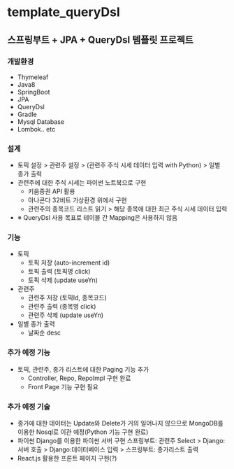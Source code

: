 # template_queryDsl

## 스프링부트 + JPA + QueryDsl 템플릿 프로젝트


### 개발환경
- Thymeleaf
- Java8
- SpringBoot
- JPA
- QueryDsl
- Gradle
- Mysql Database
- Lombok.. etc

### 설계
- 토픽 설정 > 관련주 설정 > (관련주 주식 시세 데이터 입력 with Python) > 일별 종가 출력
- 관련주에 대한 주식 시세는 파이썬 노트북으로 구현
  - 키움증권 API 활용
  - 아나콘다 32비트 가상환경 위에서 구현
  - 관련주의 종목코드 리스트 읽기 > 해당 종목에 대한 최근 주식 시세 데이터 입력
- ※ QueryDsl 사용 목표로 테이블 간 Mapping은 사용하지 않음

### 기능
- 토픽
  - 토픽 저장 (auto-increment id)
  - 토픽 출력 (토픽명 click)
  - 토픽 삭제 (update useYn)
- 관련주
  - 관련주 저장 (토픽Id, 종목코드)
  - 관련주 출력 (종목명 click)
  - 관련주 삭제 (update useYn)
- 일별 종가 출력
  - 날짜순 desc
  
### 추가 예정 기능
- 토픽, 관련주, 종가 리스트에 대한 Paging 기능 추가
  - Controller, Repo, RepoImpl 구현 완료
  - Front Page 기능 구현 필요
  
### 추가 예정 기술
- 종가에 대한 데이터는 Update와 Delete가 거의 일어나지 않으므로
  MongoDB를 이용한 Nosql로 이관 예정(Python 기능 구현 완료)
- 파이썬 Django를 이용한 파이썬 서버 구현
  스프링부트: 관련주 Select > Django: 서버 호출 > Django:데이터베이스 입력 > 스프링부트: 종가리스트 출력
- React.js 활용한 프론트 페이지 구현(?)





